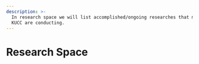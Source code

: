 ```yaml
---
description: >-
  In research space we will list accomplished/ongoing researches that members of
  KUCC are conducting.
---
```


# Research Space

